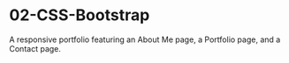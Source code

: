 # 02-CSS-Bootstrap
A responsive portfolio featuring an About Me page, a Portfolio page, and a Contact page.
